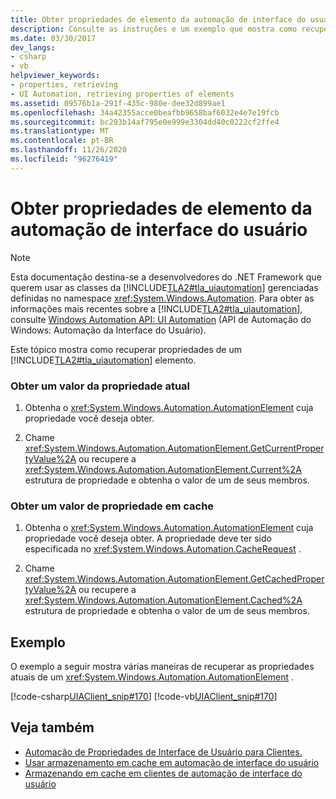 ```yaml
---
title: Obter propriedades de elemento da automação de interface do usuário
description: Consulte as instruções e um exemplo que mostra como recuperar as propriedades atuais ou armazenadas em cache de um elemento de automação da interface do usuário.
ms.date: 03/30/2017
dev_langs:
- csharp
- vb
helpviewer_keywords:
- properties, retrieving
- UI Automation, retrieving properties of elements
ms.assetid: 09576b1a-291f-435c-980e-dee32d899ae1
ms.openlocfilehash: 34a42355acce0beafbb9658baf6032e4e7e19fcb
ms.sourcegitcommit: bc293b14af795e0e999e3304dd40c0222cf2ffe4
ms.translationtype: MT
ms.contentlocale: pt-BR
ms.lasthandoff: 11/26/2020
ms.locfileid: "96276419"
---
```

# <a name="get-ui-automation-element-properties"></a>Obter propriedades de elemento da automação de interface do usuário

> [!NOTE]
> Esta documentação destina-se a desenvolvedores do .NET Framework que querem usar as classes da [!INCLUDE[TLA2#tla_uiautomation](../../../includes/tla2sharptla-uiautomation-md.md)] gerenciadas definidas no namespace <xref:System.Windows.Automation>. Para obter as informações mais recentes sobre a [!INCLUDE[TLA2#tla_uiautomation](../../../includes/tla2sharptla-uiautomation-md.md)], consulte [Windows Automation API: UI Automation](/windows/win32/winauto/entry-uiauto-win32) (API de Automação do Windows: Automação da Interface do Usuário).  
  
 Este tópico mostra como recuperar propriedades de um [!INCLUDE[TLA2#tla_uiautomation](../../../includes/tla2sharptla-uiautomation-md.md)] elemento.  
  
### <a name="get-a-current-property-value"></a>Obter um valor da propriedade atual  
  
1. Obtenha o <xref:System.Windows.Automation.AutomationElement> cuja propriedade você deseja obter.  
  
2. Chame <xref:System.Windows.Automation.AutomationElement.GetCurrentPropertyValue%2A> ou recupere a <xref:System.Windows.Automation.AutomationElement.Current%2A> estrutura de propriedade e obtenha o valor de um de seus membros.  
  
### <a name="get-a-cached-property-value"></a>Obter um valor de propriedade em cache  
  
1. Obtenha o <xref:System.Windows.Automation.AutomationElement> cuja propriedade você deseja obter. A propriedade deve ter sido especificada no <xref:System.Windows.Automation.CacheRequest> .  
  
2. Chame <xref:System.Windows.Automation.AutomationElement.GetCachedPropertyValue%2A> ou recupere a <xref:System.Windows.Automation.AutomationElement.Cached%2A> estrutura de propriedade e obtenha o valor de um de seus membros.  
  
## <a name="example"></a>Exemplo  

 O exemplo a seguir mostra várias maneiras de recuperar as propriedades atuais de um <xref:System.Windows.Automation.AutomationElement> .  
  
 [!code-csharp[UIAClient_snip#170](../../../samples/snippets/csharp/VS_Snippets_Wpf/UIAClient_snip/CSharp/ClientForm.cs#170)]
 [!code-vb[UIAClient_snip#170](../../../samples/snippets/visualbasic/VS_Snippets_Wpf/UIAClient_snip/VisualBasic/ClientForm.vb#170)]  
  
## <a name="see-also"></a>Veja também

- [Automação de Propriedades de Interface de Usuário para Clientes.](ui-automation-properties-for-clients.md)
- [Usar armazenamento em cache em automação de interface do usuário](use-caching-in-ui-automation.md)
- [Armazenando em cache em clientes de automação de interface do usuário](caching-in-ui-automation-clients.md)
